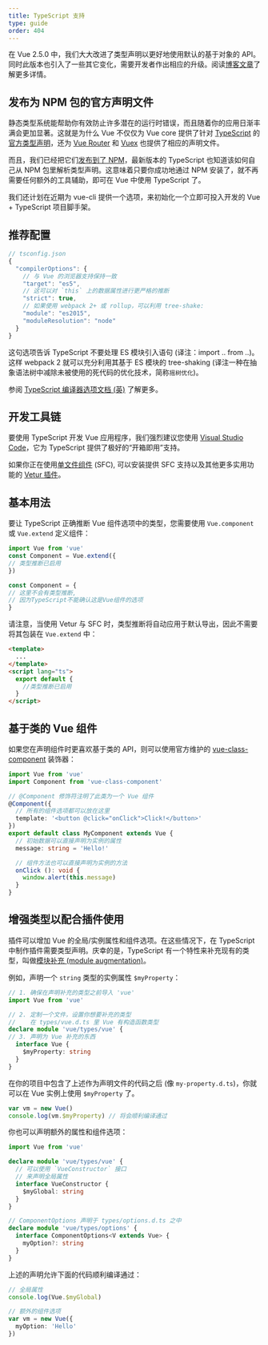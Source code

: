 ```yaml
---
title: TypeScript 支持
type: guide
order: 404
---
```


在 Vue 2.5.0 中，我们大大改进了类型声明以更好地使用默认的基于对象的 API。同时此版本也引入了一些其它变化，需要开发者作出相应的升级。阅读[博客文章](https://medium.com/the-vue-point/upcoming-typescript-changes-in-vue-2-5-e9bd7e2ecf08)了解更多详情。

## 发布为 NPM 包的官方声明文件

静态类型系统能帮助你有效防止许多潜在的运行时错误，而且随着你的应用日渐丰满会更加显著。这就是为什么 Vue 不仅仅为 Vue core 提供了针对 [TypeScript](https://www.typescriptlang.org/) 的[官方类型声明](https://github.com/vuejs/vue/tree/dev/types)，还为 [Vue Router](https://github.com/vuejs/vue-router/tree/dev/types) 和 [Vuex](https://github.com/vuejs/vuex/tree/dev/types) 也提供了相应的声明文件。

而且，我们已经把它们[发布到了 NPM](https://cdn.jsdelivr.net/npm/vue/types/)，最新版本的 TypeScript 也知道该如何自己从 NPM 包里解析类型声明。这意味着只要你成功地通过 NPM 安装了，就不再需要任何额外的工具辅助，即可在 Vue 中使用 TypeScript 了。

我们还计划在近期为 vue-cli 提供一个选项，来初始化一个立即可投入开发的 Vue + TypeScript 项目脚手架。

## 推荐配置

``` js
// tsconfig.json
{
  "compilerOptions": {
    // 与 Vue 的浏览器支持保持一致
    "target": "es5",
    // 这可以对 `this` 上的数据属性进行更严格的推断
    "strict": true,
    // 如果使用 webpack 2+ 或 rollup，可以利用 tree-shake:
    "module": "es2015",
    "moduleResolution": "node"
  }
}
```

这句选项告诉 TypeScript 不要处理 ES 模块引入语句 (译注：import .. from ..)。这样 webpack 2 就可以充分利用其基于 ES 模块的 tree-shaking (译注一种在抽象语法树中减除未被使用的死代码的优化技术，简称`摇树优化`)。

参阅 [TypeScript 编译器选项文档 (英)](https://www.typescriptlang.org/docs/handbook/compiler-options.html) 了解更多。

## 开发工具链

要使用 TypeScript 开发 Vue 应用程序，我们强烈建议您使用 [Visual Studio Code](https://code.visualstudio.com/)，它为 TypeScript 提供了极好的“开箱即用”支持。

如果你正在使用[单文件组件](./single-file-components.html) (SFC), 可以安装提供 SFC 支持以及其他更多实用功能的 [Vetur 插件](https://github.com/vuejs/vetur)。

## 基本用法

要让 TypeScript 正确推断 Vue 组件选项中的类型，您需要使用 `Vue.component` 或 `Vue.extend` 定义组件：
``` ts
import Vue from 'vue'
const Component = Vue.extend({
// 类型推断已启用
})

const Component = {
// 这里不会有类型推断,
// 因为TypeScript不能确认这是Vue组件的选项
}
```

请注意，当使用 Vetur 与 SFC 时，类型推断将自动应用于默认导出，因此不需要将其包装在 `Vue.extend` 中：

``` html
<template>
  ...
</template>
<script lang="ts">
  export default {
    //类型推断已启用
  }
</script>
```

## 基于类的 Vue 组件
如果您在声明组件时更喜欢基于类的 API，则可以使用官方维护的 [vue-class-component](https://github.com/vuejs/vue-class-componen) 装饰器：
``` ts
import Vue from 'vue'
import Component from 'vue-class-component'

// @Component 修饰符注明了此类为一个 Vue 组件
@Component({
  // 所有的组件选项都可以放在这里
  template: '<button @click="onClick">Click!</button>'
})
export default class MyComponent extends Vue {
  // 初始数据可以直接声明为实例的属性
  message: string = 'Hello!'

  // 组件方法也可以直接声明为实例的方法
  onClick (): void {
    window.alert(this.message)
  }
}
```


## 增强类型以配合插件使用

插件可以增加 Vue 的全局/实例属性和组件选项。在这些情况下，在 TypeScript 中制作插件需要类型声明。庆幸的是，TypeScript 有一个特性来补充现有的类型，叫做[模块补充 (module augmentation)](https://www.typescriptlang.org/docs/handbook/declaration-merging.html#module-augmentation)。

例如，声明一个 `string` 类型的实例属性 `$myProperty`：

``` ts
// 1. 确保在声明补充的类型之前导入 'vue'
import Vue from 'vue'

// 2. 定制一个文件，设置你想要补充的类型
//    在 types/vue.d.ts 里 Vue 有构造函数类型
declare module 'vue/types/vue' {
// 3. 声明为 Vue 补充的东西
  interface Vue {
    $myProperty: string
  }
}
```

在你的项目中包含了上述作为声明文件的代码之后 (像 `my-property.d.ts`)，你就可以在 Vue 实例上使用 `$myProperty` 了。

```ts
var vm = new Vue()
console.log(vm.$myProperty) // 将会顺利编译通过
```

你也可以声明额外的属性和组件选项：

```ts
import Vue from 'vue'

declare module 'vue/types/vue' {
  // 可以使用 `VueConstructor` 接口
  // 来声明全局属性
  interface VueConstructor {
    $myGlobal: string
  }
}

// ComponentOptions 声明于 types/options.d.ts 之中
declare module 'vue/types/options' {
  interface ComponentOptions<V extends Vue> {
    myOption?: string
  }
}
```

上述的声明允许下面的代码顺利编译通过：

```ts
// 全局属性
console.log(Vue.$myGlobal)

// 额外的组件选项
var vm = new Vue({
  myOption: 'Hello'
})
```
